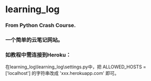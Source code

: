 # learning_log
### From Python Crash Course.
### 一个简单的云笔记网站。
### 如教程中需连接到Heroku：
在learning_log\learning_log\settings.py中，把 ALLOWED_HOSTS = ['localhost'] 的字符串改成 'xxx.herokuapp.com' 即可。
